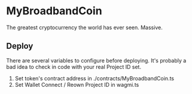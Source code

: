 # MyBroadbandCoin

The greatest cryptocurrency the world has ever seen. Massive.

## Deploy

There are several variables to configure before deploying. It's probably a bad idea to check in code with your real Project ID set.

1. Set token's contract address in ./contracts/MyBroadbandCoin.ts
2. Set Wallet Connect / Reown Project ID in wagmi.ts